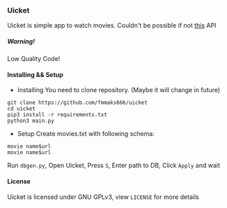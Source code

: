 ### Uicket
Uicket is simple app to watch movies. Couldn't be possible if not [this](https://github.com/SuperZombi/HdRezkaApi) API
##### Warning!
Low Quality Code!
#### Installing && Setup
- Installing
You need to clone repository. (Maybe it will change in future)
```
git clone https://github.com/fmmaks666/uicket
cd uicket
pip3 install -r requirements.txt
python3 main.py
```
- Setup
Create movies.txt with following schema: 
```
movie name$url
movie name$url
```
Run `dbgen.py`, 
Open Uicket, 
Press `S`, 
Enter path to DB, 
Click `Apply` and wait

#### License
Uicket is licensed under GNU GPLv3, view `LICENSE` for more details
